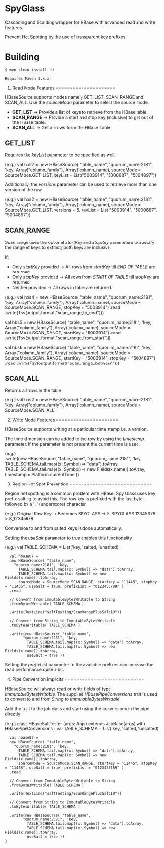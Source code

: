 SpyGlass
========

Cascading and Scalding wrapper for HBase with advanced read and write features.

Prevent Hot Spotting by the use of transparent key prefixes.

Building
========

	$ mvn clean install -U
	
	Requires Maven 3.x.x
	

1. Read Mode Features
=====================

HBaseSource supports modes namely GET_LIST, SCAN_RANGE and SCAN_ALL. Use the *sourceMode* parameter to select the source mode.

  - **GET_LIST** -> Provide a list of keys to retrieve from the HBase table
  - **SCAN_RANGE** -> Provide a start and stop key (inclusive) to get out of the HBase table.
  - **SCAN_ALL** -> Get all rows form the HBase Table
  
GET_LIST
--------
Requires the *keyList* parameter to be specified as well.

(e.g.)
	val hbs2 = new HBaseSource(
	    "table_name",
	    "quorum_name:2181",
	    'key,
	    Array("column_family"),
	    Array('column_name),
	    sourceMode = SourceMode.GET_LIST, keyList = List("5003914", "5000687", "5004897"))
	    
	    
Additionally, the *versions* parameter can be used to retrieve more than one version of the row. 

(e.g.)
	val hbs2 = new HBaseSource(
	    "table_name",
	    "quorum_name:2181",
	    'key,
	    Array("column_family"),
	    Array('column_name),
	    sourceMode = SourceMode.GET_LIST,
	    versions = 5, 
	    keyList = List("5003914", "5000687", "5004897"))
	
	    
SCAN_RANGE
----------
Scan range uses the optional *startKey* and *stopKey* parameters to specify the range of keys to extract; both keys are inclusive. 

if:
 - Only *startKey* provided -> All rows from *startKey* till *END OF TABLE* are returned
 - Only *stopKey* provided -> All rows from *START OF TABLE* till *stopKey* are returned
 - Neither provided -> All rows in table are returned.
 
(e.g.)
	 val hbs4 = new HBaseSource(
    "table_name",
    "quorum_name:2181",
    'key,
    Array("column_family"),
    Array('column_name),
    sourceMode = SourceMode.SCAN_RANGE, stopKey = "5003914")
    .read
    .write(Tsv(output.format("scan_range_to_end")))

  val hbs5 = new HBaseSource(
    "table_name",
    "quorum_name:2181",
    'key,
    Array("column_family"),
    Array('column_name),
    sourceMode = SourceMode.SCAN_RANGE, startKey = "5003914")
    .read
    .write(Tsv(output.format("scan_range_from_start")))

  val hbs6 = new HBaseSource(
    "table_name",
    "quorum_name:2181",
    'key,
    Array("column_family"),
    Array('column_name),
    sourceMode = SourceMode.SCAN_RANGE, startKey = "5003914", stopKey = "5004897")
    .read
    .write(Tsv(output.format("scan_range_between")))
 
 
SCAN_ALL
--------
Returns all rows in the table

(e.g.)
	val hbs2 = new HBaseSource(
	    "table_name",
	    "quorum_name:2181",
	    'key,
	    Array("column_family"),
	    Array('column_name),
	    sourceMode = SourceMode.SCAN_ALL)


2. Write Mode Features
======================

HBaseSource supports writing at a particular time stamp i.e. a version. 

The time dimension can be added to the row by using the *timestamp* parameter. If the parameter is not present the current time is used.

(e.g.)   
	.write(new HBaseSource( "table_name",
    	"quorum_name:2181",
    	'key,  
       TABLE_SCHEMA.tail.map((x: Symbol) => "data").toArray, 
       TABLE_SCHEMA.tail.map((x: Symbol) => new Fields(x.name)).toArray,
       timestamp = Platform.currentTime ))
	

3. Region Hot Spot Prevention
=============================

Region hot spotting is a common problem with HBase. Spy Glass uses key prefix salting to avoid this. 
The row key is prefixed with the last byte followed by a '_' (underscore) character.

(e.g.)
Original Row Key   ->  Becomes
SPYGLASS           ->  S_SPYGLASS
12345678           ->  8_12345678

Conversion to and from salted keys is done automatically.

Setting the *useSalt* parameter to *true* enables this functionality


(e.g.)
	  val TABLE_SCHEMA = List('key, 'salted, 'unsalted)

	  val hbase07 = 
      new HBaseSource( "table_name",
    	"quorum_name:2181", 'key,  
          TABLE_SCHEMA.tail.map((x: Symbol) => "data").toArray, 
          TABLE_SCHEMA.tail.map((x: Symbol) => new Fields(x.name)).toArray,
          sourceMode = SourceMode.SCAN_RANGE, startKey = "11445", stopKey = "11455", useSalt = true, prefixList = "0123456789" )
	  .read
	  
	  // Convert from ImmutableBytesWritable to String 
	  .fromBytesWritable( TABLE_SCHEMA )
	
	  .write(TextLine("saltTesting/ScanRangePlusSalt10"))
	
	  // Convert from String to ImmutableBytesWritable 
	  .toBytesWritable( TABLE_SCHEMA )
	
	  .write(new HBaseSource( "table_name",
	    	"quorum_name:2181", 'key,  
	          TABLE_SCHEMA.tail.map((x: Symbol) => "data").toArray, 
	          TABLE_SCHEMA.tail.map((x: Symbol) => new Fields(x.name)).toArray,
	          useSalt = true ))
	          
	
Setting the *prefixList* parameter to the available prefixes can increase the read performance quite a bit. 

4. Pipe Conversion Implicits
============================

HBaseSource will always read or write fields of type *ImmutableBytesWritable*. The supplied *HBasePipeConversions* trait is used to convert to and from *String* to *ImmutableBytesWritable*

Add the trait to the job class and start using the conversions in the pipe directly

(e.g.)
	class HBaseSaltTester (args: Args) extends JobBase(args) with HBasePipeConversions {
	  val TABLE_SCHEMA = List('key, 'salted, 'unsalted)

	  val hbase07 = 
      new HBaseSource( "table_name",
    	"quorum_name:2181", 'key,  
          TABLE_SCHEMA.tail.map((x: Symbol) => "data").toArray, 
          TABLE_SCHEMA.tail.map((x: Symbol) => new Fields(x.name)).toArray,
          sourceMode = SourceMode.SCAN_RANGE, startKey = "11445", stopKey = "11455", useSalt = true, prefixList = "0123456789" )
	  .read
	  
	  // Convert from ImmutableBytesWritable to String 
	  .fromBytesWritable( TABLE_SCHEMA )
	
	  .write(TextLine("saltTesting/ScanRangePlusSalt10"))
	
	  // Convert from String to ImmutableBytesWritable 
	  .toBytesWritable( TABLE_SCHEMA )
	
	  .write(new HBaseSource( "table_name",
	    	"quorum_name:2181", 'key,  
	          TABLE_SCHEMA.tail.map((x: Symbol) => "data").toArray, 
	          TABLE_SCHEMA.tail.map((x: Symbol) => new Fields(x.name)).toArray,
	          useSalt = true ))
	} 



